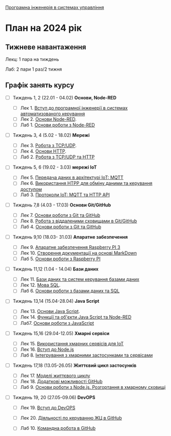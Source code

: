 [Програмна інженерія в системах управління](https://pupenasan.github.io/ProgIngContrSystems/)

# План на 2024 рік

## Тижневе навантаження

Лекц: 1 пара на тиждень

Лаб:  2 пари 1 раз/2 тижня

## Графік занять курсу

- [ ] Тиждень 1, 2 (22.01 - 04.02) **Основи, Node-RED**
  - [ ] Лек 1. [Вступ до програмної інженерії в системах автоматизованого керування](Лекц/1_intro.md) 
  - [ ] Лек 2. [Основи Node-RED](Лекц/2_nodered.md).
  - [ ] Лаб 1. [Основи роботи з Node-RED](Лабор/lab1_nodered.md)
- [ ] Тиждень 3, 4  (5.02 - 18.02) **Мережі**
  - [ ] Лек 3. [Робота з TCP/UDP](Лекц/3_tcpudp.md). 
  - [ ] Лек 4. [Основи HTTP](Лекц/4_http.md). 
  - [ ] Лаб 2. [Робота з TCP/UDP та HTTP](Лабор/lab2_tcphttp.md)
- [ ] Тиждень 5, 6  (19.02 - 3.03) **мережі IoT** 
  - [ ] Лек 5. [Передача даних в архітектурі IoT: MQTT](Лекц/5_mqtt.md)
  - [ ] Лек 6. [Використання HTPP для обміну даними та керування доступом](Лекц/6_httpapi.md)
  - [ ] Лаб 3. [Протоколи IoT: MQTT та HTTP API](Лабор/lab3_mqttwebapi.md)
- [ ] Тиждень 7,8 (4.03 - 17.03) **Основи Git/GitHub**
  - [ ] Лек 7. [Основи роботи з Git та GitHub](Лекц/7_git.md)  
  - [ ] Лек 8. [Робота з віддаленими сховищами в Git/GitHub](Лекц/8_github.md)
  - [ ] Лаб 4. [Основи роботи з Git та GitHub](Лабор/lab4_git.md)
- [ ] Тиждень 9,10 (18.03- 31.03) **Апаратне забезпечення**
  - [ ] Лек 9. [Апаратне забезпечення Raspberry PI 3](Лекц/9_rpi.md)
  - [ ] Лек 10. [Створення документації на основі MarkDown](Лекц/10_markdown.md)
  - [ ] Лаб 5. [Основи роботи з Raspberry PI](Лабор/lab5_rpi.md)
- [ ] Тиждень 11,12 (1.04 - 14.04) **Бази даних**
  - [ ] Лек 11. [Бази даних та систем керування базами даних](Лекц/11_db.md)
  - [ ] Лек 12. [Мова SQL](Лекц/12_sql.md).
  - [ ] Лаб 6. [Основи роботи з базами даних та SQL ](Лабор/lab6_db.md) 
- [ ] Тиждень 13,14 (15.04-28.04) **Java Script**
  - [ ] Лек 13. [Основи Java Script](Лекц/13_js.md). 
  - [ ] Лек 14. [Функції та об'єкти Java Script та Node-RED](Лекц/14_jsobjects.md)
  - [ ] Лаб7. [Основи роботи з JavaScript](Лабор/lab7_js.md) 
- [ ] Тиждень 15,16 (29.04-12.05) **Хмарні сервіси**
  - [ ] Лек 15. [Використання хмарних сервісів для IoT](Лекц/15_cloud.md)
  - [ ] Лек 16. [Вступ до Node.js](Лекц/16_nodejs.md) 
  - [ ] Лаб 8. [Інтегрування з хмарними застосунками та сервісами](Лабор/lab8_cld.md)
- [ ] Тиждень 17,18 (13.05-26.05) **Життєвий цикл застосунків**
  - [ ] Лек 17. [Моделі життєвого циклу](Лекц/17_lyfecycle.md)
  - [ ] Лек 18. [Додаткові можливості GitHub](Лекц/18_githubadd.md)
  - [ ] Лаб 9. [Основи роботи з Node.js. Розгортання в хмарному сховищі](Лабор/lab9_nodejs.md)
- [ ] Тиждень 19, 20 (27.05-09.06) **DevOPS**

  - [ ] Лек 19. [Вступ до DevOPS](Лекц/19_devops.md)
  - [ ] Лек 20. [Діяльності по керуванню ЖЦ в GitHub](Лекц/20_githubwrkflw.md)
  - [ ] Лаб 10. [Командна робота в GitHub](Лабор/lab10_github.md)

